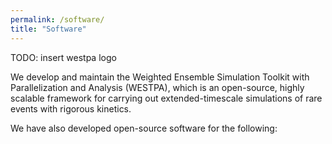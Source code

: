 ```yaml
---
permalink: /software/
title: "Software"
---
```


TODO: insert westpa logo

We develop and maintain the Weighted Ensemble Simulation Toolkit with Parallelization and Analysis (WESTPA), which is an open-source, highly scalable framework for carrying out extended-timescale simulations of rare events with rigorous kinetics. 



We have also developed open-source software for the following:

